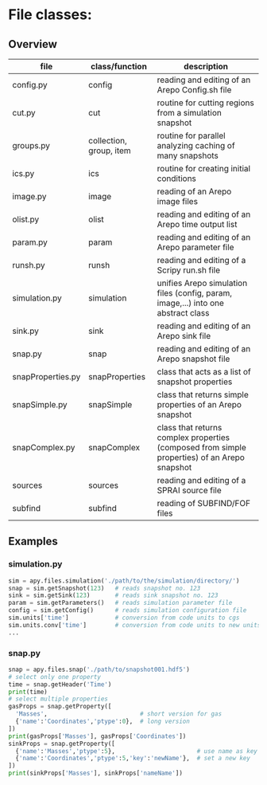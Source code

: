 # File classes:

## Overview

|file|class/function|description|
|---|---|---|
|config.py| config | reading and editing of an Arepo Config.sh file |
|cut.py | cut | routine for cutting regions from a simulation snapshot |
|groups.py | collection, group, item | routine for parallel analyzing caching of many snapshots |
|ics.py | ics | routine for creating initial conditions |
|image.py | image | reading of an Arepo image files |
|olist.py | olist | reading and editing of an Arepo time output list |
|param.py | param | reading and editing of an Arepo parameter file |
|runsh.py | runsh | reading and editing of a Scripy run.sh file |
|simulation.py | simulation | unifies Arepo simulation files (config, param, image,...) into one abstract class |
|sink.py | sink | reading and editing of an Arepo sink file |
|snap.py | snap | reading and editing of an Arepo snapshot file |
|snapProperties.py | snapProperties | class that acts as a list of snapshot properties |
|snapSimple.py | snapSimple | class that returns simple properties of an Arepo snapshot | 
|snapComplex.py | snapComplex | class that returns complex properties (composed from simple properties) of an Arepo snapshot |
|sources | sources | reading and editing of a SPRAI source file |
|subfind | subfind | reading of SUBFIND/FOF files |

## Examples

### simulation.py

```python
sim = apy.files.simulation('./path/to/the/simulation/directory/')
snap = sim.getSnapshot(123)   # reads snapshot no. 123
sink = sim.getSink(123)       # reads sink snapshot no. 123
param = sim.getParameters()   # reads simulation parameter file
config = sim.getConfig()      # reads simulation configuration file
sim.units['time']             # conversion from code units to cgs
sim.units.conv['time']        # conversion from code units to new units
...
```

### snap.py
```python
snap = apy.files.snap('./path/to/snapshot001.hdf5')
# select only one property
time = snap.getHeader('Time')
print(time)
# select multiple properties
gasProps = snap.getProperty([
  'Masses',                          # short version for gas
  {'name':'Coordinates','ptype':0},  # long version
])
print(gasProps['Masses'], gasProps['Coordinates'])
sinkProps = snap.getProperty([
  {'name':'Masses','ptype':5},                       # use name as key
  {'name':'Coordinates','ptype':5,'key':'newName'},  # set a new key
])
print(sinkProps['Masses'], sinkProps['nameName'])
```
